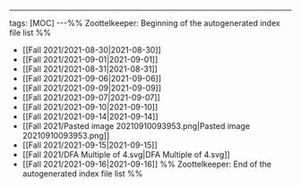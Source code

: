---
tags: [MOC]
---%% Zoottelkeeper: Beginning of the autogenerated index file list  %%
- [[Fall 2021/2021-08-30|2021-08-30]]
- [[Fall 2021/2021-09-01|2021-09-01]]
- [[Fall 2021/2021-08-31|2021-08-31]]
- [[Fall 2021/2021-09-06|2021-09-06]]
- [[Fall 2021/2021-09-09|2021-09-09]]
- [[Fall 2021/2021-09-07|2021-09-07]]
- [[Fall 2021/2021-09-10|2021-09-10]]
- [[Fall 2021/2021-09-14|2021-09-14]]
- [[Fall 2021/Pasted image 20210910093953.png|Pasted image 20210910093953.png]]
- [[Fall 2021/2021-09-15|2021-09-15]]
- [[Fall 2021/DFA Multiple of 4.svg|DFA Multiple of 4.svg]]
- [[Fall 2021/2021-09-16|2021-09-16]]
%% Zoottelkeeper: End of the autogenerated index file list  %%
